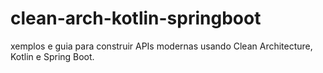 # clean-arch-kotlin-springboot
xemplos e guia para construir APIs modernas usando Clean Architecture, Kotlin e Spring Boot.
